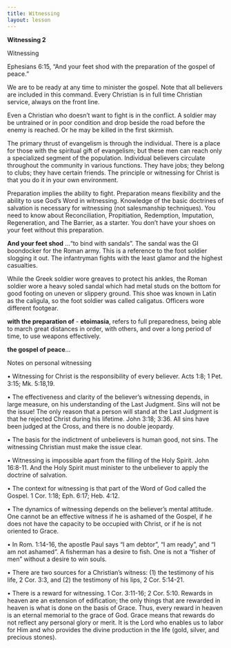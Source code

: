 ```yaml
---
title: Witnessing
layout: lesson
---
```



**Witnessing 2**

Witnessing

Ephesians 6:15, “And your feet shod with the preparation of the gospel
of peace.”

We are to be ready at any time to minister the gospel. Note that all
believers are included in this command. Every Christian is in full time
Christian service, always on the front line.

Even a Christian who doesn’t want to fight is in the conflict. A soldier
may be untrained or in poor condition and drop beside the road before
the enemy is reached. Or he may be killed in the first skirmish.

The primary thrust of evangelism is through the individual. There is a
place for those with the spiritual gift of evangelism; but these men can
reach only a specialized segment of the population. Individual believers
circulate throughout the community in various functions. They have jobs;
they belong to clubs; they have certain friends. The principle or
witnessing for Christ is that you do it in your own environment.

Preparation implies the ability to fight. Preparation means flexibility
and the ability to use God’s Word in witnessing. Knowledge of the basic
doctrines of salvation is necessary for witnessing (not salesmanship
techniques). You need to know about Reconciliation, Propitiation,
Redemption, Imputation, Regeneration, and The Barrier, as a starter. You
don’t have your shoes on your feet without this preparation.

**And your feet shod** …“to bind with sandals”. The sandal was the GI
boondocker for the Roman army. This is a reference to the foot soldier
slogging it out. The infantryman fights with the least glamor and the
highest casualties.

While the Greek soldier wore greaves to protect his ankles, the Roman
soldier wore a heavy soled sandal which had metal studs on the bottom
for good footing on uneven or slippery ground. This shoe was known in
Latin as the caligula, so the foot soldier was called caligatus.
Officers wore different footgear.

**with the preparation of** - **etoimasia**, refers to full
preparedness, being able to march great distances in order, with others,
and over a long period of time, to use weapons effectively.

**the gospel of peace**…

Notes on personal witnessing

• Witnessing for Christ is the responsibility of every believer. Acts
1:8; 1 Pet. 3:15; Mk. 5:18,19.

• The effectiveness and clarity of the believer’s witnessing depends, in
large measure, on his understanding of the Last Judgment. Sins will not
be the issue! The only reason that a person will stand at the Last
Judgment is that he rejected Christ during his lifetime. John 3:18;
3:36. All sins have been judged at the Cross, and there is no double
jeopardy.

• The basis for the indictment of unbelievers is human good, not sins.
The witnessing Christian must make the issue clear.

• Witnessing is impossible apart from the filling of the Holy Spirit.
John 16:8-11. And the Holy Spirit must minister to the unbeliever to
apply the doctrine of salvation.

• The context for witnessing is that part of the Word of God called the
Gospel. 1 Cor. 1:18; Eph. 6:17; Heb. 4:12.

• The dynamics of witnessing depends on the believer’s mental attitude.
One cannot be an effective witness if he is ashamed of the Gospel, if he
does not have the capacity to be occupied with Christ, or if he is not
oriented to Grace.

• In Rom. 1:14-16, the apostle Paul says “I am debtor”, “I am ready”,
and “I am not ashamed”. A fisherman has a desire to fish. One is not a
“fisher of men” without a desire to win souls.

• There are two sources for a Christian’s witness: (1) the testimony of
his life, 2 Cor. 3:3, and (2) the testimony of his lips, 2 Cor. 5:14-21.

• There is a reward for witnessing. 1 Cor. 3:11-16; 2 Cor. 5:10. Rewards
in heaven are an extension of edification; the only things that are
rewarded in heaven is what is done on the basis of Grace. Thus, every
reward in heaven is an eternal memorial to the grace of God. Grace means
that rewards do not reflect any personal glory or merit. It is the Lord
who enables us to labor for Him and who provides the divine production
in the life (gold, silver, and precious stones).

